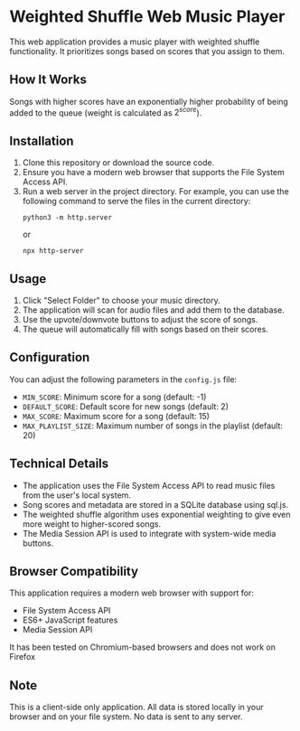 # Weighted Shuffle Web Music Player

This web application provides a music player with weighted shuffle functionality. It prioritizes songs based on scores that you assign to them.

## How It Works

Songs with higher scores have an exponentially higher probability of being added to the queue (weight is calculated as $2^{score}$).

## Installation

1. Clone this repository or download the source code.
2. Ensure you have a modern web browser that supports the File System Access API.
3. Run a web server in the project directory. For example, you can use the following command to serve the files in the current directory:
   ```
   python3 -m http.server
   ```
   or
   ```
   npx http-server
   ```

## Usage

1. Click "Select Folder" to choose your music directory.
2. The application will scan for audio files and add them to the database.
3. Use the upvote/downvote buttons to adjust the score of songs.
4. The queue will automatically fill with songs based on their scores.

## Configuration

You can adjust the following parameters in the `config.js` file:

- `MIN_SCORE`: Minimum score for a song (default: -1)
- `DEFAULT_SCORE`: Default score for new songs (default: 2)
- `MAX_SCORE`: Maximum score for a song (default: 15)
- `MAX_PLAYLIST_SIZE`: Maximum number of songs in the playlist (default: 20)

## Technical Details

- The application uses the File System Access API to read music files from the user's local system.
- Song scores and metadata are stored in a SQLite database using sql.js.
- The weighted shuffle algorithm uses exponential weighting to give even more weight to higher-scored songs.
- The Media Session API is used to integrate with system-wide media buttons.

## Browser Compatibility

This application requires a modern web browser with support for:

- File System Access API
- ES6+ JavaScript features
- Media Session API

It has been tested on Chromium-based browsers and does not work on Firefox

## Note

This is a client-side only application. All data is stored locally in your browser and on your file system. No data is sent to any server.
